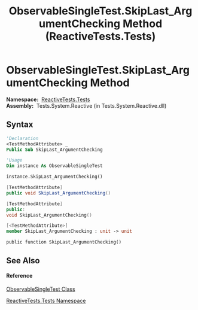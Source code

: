 ﻿---
title: ObservableSingleTest.SkipLast_ArgumentChecking Method  (ReactiveTests.Tests)
TOCTitle: SkipLast_ArgumentChecking Method
ms:assetid: M:ReactiveTests.Tests.ObservableSingleTest.SkipLast_ArgumentChecking
ms:mtpsurl: https://msdn.microsoft.com/en-us/library/reactivetests.tests.observablesingletest.skiplast_argumentchecking(v=VS.103)
ms:contentKeyID: 36620552
ms.date: 06/28/2011
mtps_version: v=VS.103
f1_keywords:
- ReactiveTests.Tests.ObservableSingleTest.SkipLast_ArgumentChecking
dev_langs:
- CSharp
- JScript
- VB
- FSharp
- c++
---

# ObservableSingleTest.SkipLast\_ArgumentChecking Method

**Namespace:**  [ReactiveTests.Tests](hh289046\(v=vs.103\).md)  
**Assembly:**  Tests.System.Reactive (in Tests.System.Reactive.dll)

## Syntax

``` vb
'Declaration
<TestMethodAttribute> _
Public Sub SkipLast_ArgumentChecking
```

``` vb
'Usage
Dim instance As ObservableSingleTest

instance.SkipLast_ArgumentChecking()
```

``` csharp
[TestMethodAttribute]
public void SkipLast_ArgumentChecking()
```

``` c++
[TestMethodAttribute]
public:
void SkipLast_ArgumentChecking()
```

``` fsharp
[<TestMethodAttribute>]
member SkipLast_ArgumentChecking : unit -> unit 
```

``` jscript
public function SkipLast_ArgumentChecking()
```

## See Also

#### Reference

[ObservableSingleTest Class](hh315143\(v=vs.103\).md)

[ReactiveTests.Tests Namespace](hh289046\(v=vs.103\).md)

